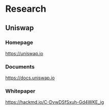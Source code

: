 # Research

## Uniswap

### Homepage

https://uniswap.io

### Documents

https://docs.uniswap.io

### Whitepaper

https://hackmd.io/C-DvwDSfSxuh-Gd4WKE_ig
